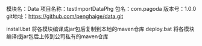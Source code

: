 
模块名：Data
项目名称：testImportDataPhg
包名：com.pagoda
版本号：1.0.0
git地址：https://github.com/penghaige/data.git

install.bat 将各模块编译成jar包后复制到本地的maven仓库
deploy.bat 将各模块编译成jar包后上传到公司私有的maven仓库
